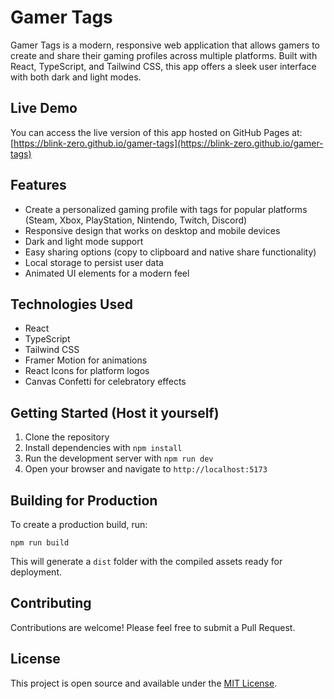 # Gamer Tags

Gamer Tags is a modern, responsive web application that allows gamers to create and share their gaming profiles across multiple platforms. Built with React, TypeScript, and Tailwind CSS, this app offers a sleek user interface with both dark and light modes.

## Live Demo

You can access the live version of this app hosted on GitHub Pages at: [https://blink-zero.github.io/gamer-tags](https://blink-zero.github.io/gamer-tags)

## Features

- Create a personalized gaming profile with tags for popular platforms (Steam, Xbox, PlayStation, Nintendo, Twitch, Discord)
- Responsive design that works on desktop and mobile devices
- Dark and light mode support
- Easy sharing options (copy to clipboard and native share functionality)
- Local storage to persist user data
- Animated UI elements for a modern feel

## Technologies Used

- React
- TypeScript
- Tailwind CSS
- Framer Motion for animations
- React Icons for platform logos
- Canvas Confetti for celebratory effects

## Getting Started (Host it yourself)

1. Clone the repository
2. Install dependencies with `npm install`
3. Run the development server with `npm run dev`
4. Open your browser and navigate to `http://localhost:5173`

## Building for Production

To create a production build, run:

```
npm run build
```

This will generate a `dist` folder with the compiled assets ready for deployment.

## Contributing

Contributions are welcome! Please feel free to submit a Pull Request.

## License

This project is open source and available under the [MIT License](LICENSE).